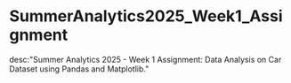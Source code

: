 # SummerAnalytics2025_Week1_Assignment
desc:"Summer Analytics 2025 - Week 1 Assignment: Data Analysis on Car Dataset using Pandas and Matplotlib."
